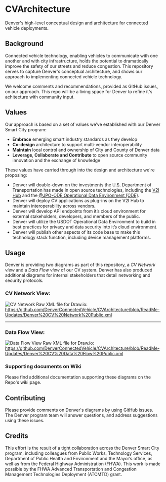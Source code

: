 # CVArchitecture
Denver's high-level conceptual design and architecture for connected vehicle deployments.

## Background
Connected vehicle technology, enabling vehicles to communicate with one another and with city infrastructure, holds the potential to dramatically improve the safety of our streets and reduce congestion. This repository serves to capture Denver's conceptual architecture, and shows our approach to implementing connected vehicle technology.

We welcome comments and recommendations, provided as GitHub issues, on our approach. This repo will be a living space for Denver to refine it's achitecture with community input.

## Values
Our approach is based on a set of values we’ve established with our Denver Smart City program:
*	__Embrace__ emerging smart industry standards as they develop
*	__Co-design__ architecture to support multi-vendor interoperability
*	__Maintain__ local control and ownership of City and County of Denver data
*	__Leverage, Collaborate and Contribute__ to open source community innovation and the exchange of knowledge

These values have carried through into the design and architecture we're proposing:

*	Denver will double-down on the investments the U.S. Department of Transportation has made in open source technologies, including the [V2I Hub](https://www.itsforge.net/index.php/community/explore-applications#/40/148 "V2I Hub 3.2") and the [@JPO-ODE Operational Data Environment (ODE)](https://github.com/usdot-jpo-ode "Operational Data Environment").
*	Denver will deploy CV applications as plug-ins on the V2I Hub to maintain interoperability across vendors.
*	Denver will develop API endpoints from it’s cloud environment for external stakeholders, developers, and members of the public.
*	Denver will utilize the USDOT Operational Data Environment to build in best practices for privacy and data security into it’s cloud environment.
*	Denver will publish other aspects of its code base to make this technology stack function, including device management platforms.

## Usage 
Denver is providing two diagrams as part of this repository, a _CV Network view_ and a _Data Flow view_ of our CV system. Denver has also produced additional diagrams for internal stakeholders that detail networking and security protocols.


### CV Network View:
![CV Network][ImageCVNetworkView]
Raw XML file for Draw.io: https://github.com/DenverConnectedVehicle/CVArchitecture/blob/ReadMe-Updates/Denver%20CV%20Network%20Public.xml

---

### Data Flow View:
![Data Flow View][ImageDataFlowView]
Raw XML file for Draw.io: https://github.com/DenverConnectedVehicle/CVArchitecture/blob/ReadMe-Updates/Denver%20CV%20Data%20Flow%20Public.xml


### Supporting documents on Wiki
Please find additional documentation supporting these diagrams on the Repo's wiki page.

[ImageCVNetworkView]: https://github.com/DenverConnectedVehicle/CVArchitecture/blob/ReadMe-Updates/Denver%20CV%20Network%20Public.jpg "CV Network"
[ImageDataFlowView]: https://github.com/DenverConnectedVehicle/CVArchitecture/blob/ReadMe-Updates/Denver%20CV%20Data%20Flow%20Public.jpg "Data Flow View"

## Contributing 
Please provide comments on Denver's diagrams by using GitHub issues. The Denver program team will answer questions, and address suggestions using these issues. 

## Credits
This effort is the result of a tight collaboration across the Denver Smart City program, including colleagues from Public Works, Technology Services, Department of Public Health and Environment and the Mayor’s office, as well as from the Federal Highway Administration (FHWA). This work is made possible by the FHWA Advanced Transportation and Congestion Management Technologies Deployment (ATCMTD) grant.
